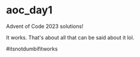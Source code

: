 # aoc_day1

Advent of Code 2023 solutions! 

It works. That's about all that can be said about it lol. 

#itsnotdumbifitworks
